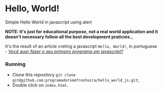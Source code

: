 # Hello, World!
Simple Hello World in javascript using alert

**NOTE: It's just for educational purpose, not a real world application and it doesn't necessary follow all the best development praticies.**_

It's the result of an article creting a javascript `Hello, World!`, in portuguese - *[Você quer fazer o seu primeiro programa em javascript?](https://programadorsemfronteira.github.io/2023/05/26/voce-quer-fazer-seu-primeiro-programa-em-javascript.html)*

### Running
 - Clone this repository `git clone git@github.com:programadorsemfronteira/hello_world_js.git`; 
 - Double click on `index.html`.

 